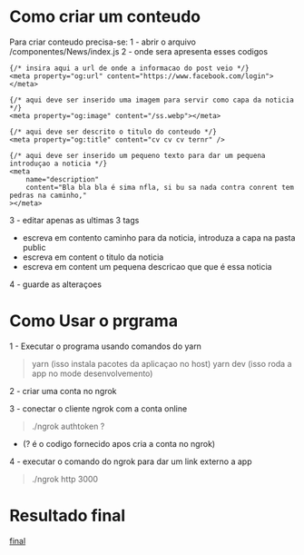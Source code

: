 # Como criar um conteudo

Para criar conteudo precisa-se:
1 - abrir o arquivo /componentes/News/index.js
2 - onde sera apresenta esses codigos

```
{/* insira aqui a url de onde a informacao do post veio */}
<meta property="og:url" content="https://www.facebook.com/login"></meta>

{/* aqui deve ser inserido uma imagem para servir como capa da noticia */}
<meta property="og:image" content="/ss.webp"></meta>

{/* aqui deve ser descrito o titulo do conteudo */}
<meta property="og:title" content="cv cv cv ternr" />

{/* aqui deve ser inserido um pequeno texto para dar um pequena introduçao a noticia */}
<meta
	name="description"
	content="Bla bla bla é sima nfla, si bu sa nada contra conrent tem pedras na caminho,"
></meta>
```

3 - editar apenas as ultimas 3 <meta> tags

- <meta property="og:image" content="/ss.webp"></meta> escreva em contento caminho para da noticia, introduza a capa na pasta public
- <meta property="og:title" content="cv cv cv ternr" /> escreva em content o titulo da noticia
- <meta name="description" content="descricao" ></meta> escreva em content um pequena descricao que que é essa noticia

4 - guarde as alteraçoes

# Como Usar o prgrama

1 - Executar o programa usando comandos do yarn

> yarn (isso instala pacotes da aplicaçao no host)
> yarn dev (isso roda a app no mode desenvolvemento)

2 - criar uma conta no ngrok

>

3 - conectar o cliente ngrok com a conta online

> ./ngrok authtoken ?

- (? é o codigo fornecido apos cria a conta no ngrok)

4 - executar o comando do ngrok para dar um link externo a app

> ./ngrok http 3000

# Resultado final

[final](/public/final.png)
